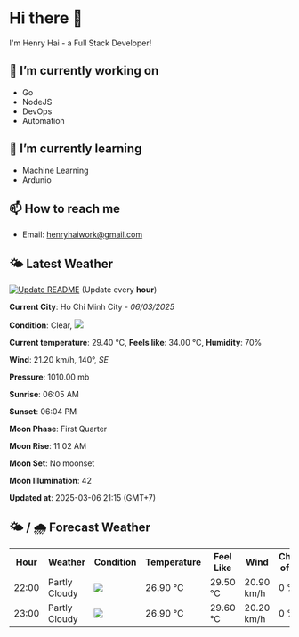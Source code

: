 # Hi there 👋

I'm Henry Hai - a Full Stack Developer!

## 🔭 I’m currently working on

- Go
- NodeJS
- DevOps
- Automation

## 🌱 I’m currently learning

- Machine Learning
- Ardunio

## 📫 How to reach me

- Email: <henryhaiwork@gmail.com>

## 🌤️ Latest Weather
[![Update README](https://github.com/henry0hai/henry0hai/actions/workflows/udpateReadme.yml/badge.svg)](https://github.com/henry0hai/henry0hai/actions/workflows/udpateReadme.yml)
(Update every **hour**)
<!-- CURRENT_WEATHER:START -->
**Current City**: Ho Chi Minh City - *06/03/2025*

**Condition**: Clear, <img src="https://cdn.weatherapi.com/weather/64x64/night/113.png"/>

**Current temperature**: 29.40 °C, **Feels like**: 34.00 °C, **Humidity**: 70%

**Wind**: 21.20 km/h, 140°, *SE*

**Pressure**: 1010.00 mb

**Sunrise**: 06:05 AM

**Sunset**: 06:04 PM

**Moon Phase**: First Quarter

**Moon Rise**: 11:02 AM

**Moon Set**: No moonset

**Moon Illumination**: 42

**Updated at**: 2025-03-06 21:15 (GMT+7)<!-- CURRENT_WEATHER:END -->

## 🌤️ / 🌧️ Forecast Weather
<!-- FORECAST_WEATHER:START -->
<table>
		<tr>
			<th>Hour</th>
			<th>Weather</th>
			<th>Condition</th>
			<th>Temperature</th>
			<th>Feel Like</th>
			<th>Wind</th>
			<th>Chance of Rain</th>
		</tr>
				<tr>
					<td>22:00</td>
					<td>Partly Cloudy </td>
					<td><img src='https://cdn.weatherapi.com/weather/64x64/night/116.png'/></td>
					<td>26.90 °C</td>
					<td>29.50 °C</td>
					<td>20.90 km/h</td>
					<td>0 %</td>
				</tr>
				<tr>
					<td>23:00</td>
					<td>Partly Cloudy </td>
					<td><img src='https://cdn.weatherapi.com/weather/64x64/night/116.png'/></td>
					<td>26.90 °C</td>
					<td>29.60 °C</td>
					<td>20.20 km/h</td>
					<td>0 %</td>
				</tr>
</table>
<!-- FORECAST_WEATHER:END -->
